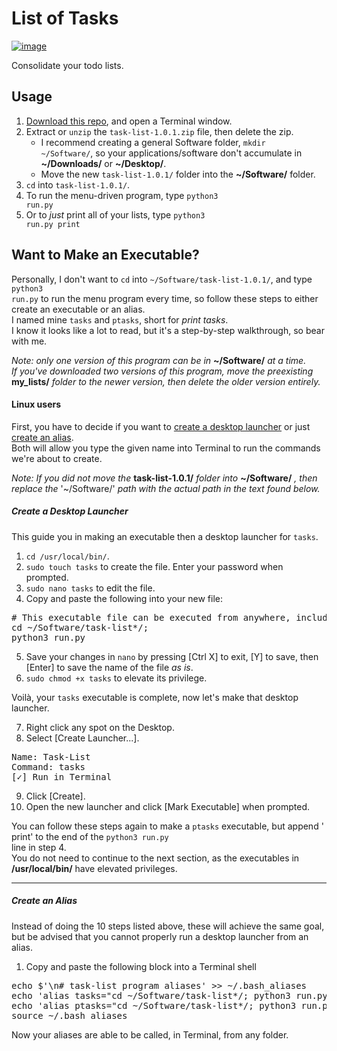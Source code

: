 # List of Tasks #

[![image](https://img.shields.io/badge/python-3.x-blue.svg)](https://www.python.org/downloads/)

Consolidate your todo lists.<br>

## Usage ##

 1. [Download this repo](https://github.com/Mas9311/task-list/archive/v1.0.1.zip), and open a Terminal window.
 1. Extract or <code>unzip</code> the <code>task-list-1.0.1.zip</code> file, then delete the zip.
    - I recommend creating a general Software folder, <code>mkdir \~/Software/</code>, so your applications/software don't accumulate in **\~/Downloads/** or **\~/Desktop/**.
    - Move the new <code>task-list-1.0.1/</code> folder into the **\~/Software/** folder.
 3. <code>cd</code> into <code>task-list-1.0.1/</code>.
 1. To run the menu-driven program, type <code>python3 run.py</code>
 1. Or to *just* print all of your lists, type <code>python3 run.py print</code>


## Want to Make an Executable? ##

Personally, I don't want to <code>cd</code> into <code>\~/Software/task-list-1.0.1/</code>, and type <code>python3 run.py</code> to run the menu program every time, so follow these steps to either create an executable or an alias.<br>
I named mine <code>tasks</code> and <code>ptasks</code>, short for *print tasks*.<br>
I know it looks like a lot to read, but it's a step-by-step walkthrough, so bear with me.<br>

*Note: only one version of this program can be in* **\~/Software/** *at a time.*<br>
*If you've downloaded two versions of this program, move the preexisting* **my_lists/** *folder to the newer version, then delete the older version entirely.*

#### Linux users ####

First, you have to decide if you want to
[create a desktop launcher](https://github.com/Mas9311/task-list#create-a-desktop-launcher) 
or just 
[create an alias](https://github.com/Mas9311/task-list/blob/master/README.md#create-an-alias).<br>
Both will allow you type the given name into Terminal to run the commands we're about to create.<br>

*Note: If you did not move the* **task-list-1.0.1/** *folder into* **\~/Software/** *, then replace the* '\~/Software/' *path with the actual path in the text found below.*

##### Create a Desktop Launcher #####

This guide you in making an executable then a desktop launcher for <code>tasks</code>.<br>

 1. <code>cd /usr/local/bin/</code>.
 1. <code>sudo touch tasks</code> to create the file. Enter your password when prompted.
 1. <code>sudo nano tasks</code> to edit the file.
 1. Copy and paste the following into your new file:
<pre># This executable file can be executed from anywhere, including a desktop launcher!
cd ~/Software/task-list*/;
python3 run.py </pre>
 5. Save your changes in <code>nano</code> by pressing \[Ctrl X] to exit, \[Y] to save, then \[Enter] to save the name of the file *as is*.
 1. <code>sudo chmod +x tasks</code> to elevate its privilege.

Voilà, your <code>tasks</code> executable is complete, now let's make that desktop launcher.

 7. Right click any spot on the Desktop.
 1. Select \[Create Launcher...].
<pre>Name: Task-List
Command: tasks
[✓] Run in Terminal</pre>
 9. Click \[Create].
 1. Open the new launcher and click \[Mark Executable] when prompted.

You can follow these steps again to make a <code>ptasks</code> executable, but append ' print' to the end of the <code>python3 run.py </code> line in step 4.<br>
You do not need to continue to the next section, as the executables in **/usr/local/bin/** have elevated privileges.

---

##### Create an Alias #####

Instead of doing the 10 steps listed above, these will achieve the same goal, but be advised that you cannot properly run a desktop launcher from an alias.

1. Copy and paste the following block into a Terminal shell
<pre>echo $'\n# task-list program aliases' >> ~/.bash_aliases
echo 'alias tasks="cd ~/Software/task-list*/; python3 run.py"' >> ~/.bash_aliases
echo 'alias ptasks="cd ~/Software/task-list*/; python3 run.py print"'  >> ~/.bash_aliases
source ~/.bash_aliases
</pre>
 
 Now your aliases are able to be called, in Terminal, from any folder.
